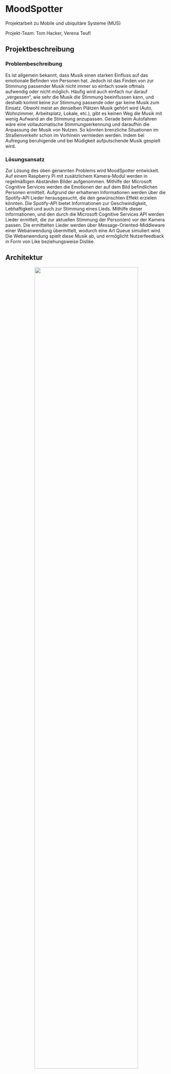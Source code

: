 # MoodSpotter
Projektarbeit zu Mobile und ubiquitäre Systeme (MUS)

Projekt-Team: Tom Hacker, Verena Teufl

## Projektbeschreibung
### Problembeschreibung
Es ist allgemein bekannt, dass Musik einen starken Einfluss auf das emotionale Befinden von Personen hat. Jedoch ist das Finden von zur Stimmung passender Musik nicht immer so einfach sowie oftmals aufwendig oder nicht möglich. Häufig wird auch einfach nur darauf „vergessen“, wie sehr die Musik die Stimmung beeinflussen kann, und deshalb kommt keine zur Stimmung passende oder gar keine Musik zum Einsatz. Obwohl meist an denselben Plätzen Musik gehört wird (Auto, Wohnzimmer, Arbeitsplatz, Lokale, etc.), gibt es keinen Weg die Musik mit wenig Aufwand an die Stimmung anzupassen. Gerade beim Autofahren wäre eine vollautomatische Stimmungserkennung und daraufhin die Anpassung der Musik von Nutzen. So könnten brenzliche Situationen im Straßenverkehr schon im Vorhinein vermieden werden. Indem bei Aufregung beruhigende und bei Müdigkeit aufputschende Musik gespielt wird.

### Lösungsansatz
Zur Lösung des oben genannten Problems wird MoodSpotter entwickelt. Auf einem Raspberry Pi mit zusätzlichem Kamera-Modul werden in regelmäßigen Abständen Bilder aufgenommen. Mithilfe der Microsoft Cognitive Services werden die Emotionen der auf dem Bild befindlichen Personen ermittelt. Aufgrund der erhaltenen Informationen werden über die Spotify-API Lieder herausgesucht, die den gewünschten Effekt erzielen könnten. Die Spotify-API bietet Informationen zur Geschwindigkeit, Lebhaftigkeit und auch zur Stimmung eines Lieds. Mithilfe dieser Informationen, und den durch die Microsoft Cognitive Services API werden Lieder ermittelt, die zur aktuellen Stimmung der Person(en) vor der Kamera passen. Die ermittelten Lieder werden über Message-Oriented-Middleware einer Webanwendung übermittelt, wodurch eine Art Queue simuliert wird. Die Webanwendung spielt diese Musik ab, und ermöglicht Nutzerfeedback in Form von Like beziehungsweise Dislike. 


## Architektur

<p align="center">
  <img src="images/Architecture.JPG" width="80%"/>
</p>


Der grundlegende Aufbau von MoodSpotter lässt sich von obigem Diagramm ablesen.
Die Struktur lässt sich dabei am besten anhand der Benutzung von MoodSpotter erklären. Sie läuft wie folgt ab.

1. Die Kamera des Raspberry Pi nimmt ein Foto auf. Dieses Foto wird mittels REST an die *Microsoft Cloud API* geschickt und dort evaluiert. 

2. Aufgrund der Ergebnisse bestimmt der Raspberry Pi Zielmetriken für Lieder. Diese Metriken werden der Spotify API übergeben, welche zu ihnen passende Lieder ermittelt.

3. Die URIs der erhaltenen Lieder werden an RabbitMQ geschickt. Der MoodSpotterOnline-Microservice bekommt sie von RabbitMQ übermittelt und speichert sie zwischen. Abschließend ruft der Web-Client das nächste zu spielende Lied vom Microservice ab, und spielt es im Browser.

## Technische Umsetzung

### Raspberry Pi
Das Kernstück von MoodSpotter ist der Raspberry Pi. Er nimmt die Bilder auf, spricht die APIs an und übernimmt das berechnen der Ziel-Liedmetriken.

#### Setup
Als Betriebssystem wird Raspian verwendet. Das Kameramodul wird am dafür vorgesehenen Anschluss installiert. Anschließend musste das Kamera-Modul in den Einstellungen noch aktiviert werden. //TODO: WO??
Nachdem Moodspotter beim Starten des Raspberry Pis sofort starten soll, wurde der Pfad zum einstiegspunkt in der Datei */etc/rc.local* hinterlegt.
Dadurch wird das Programm im Boot-Prozess gestartet. 
Damit der Raspberry Pi mit den APIs und mit RabbitMQ kommunizieren kann, muss er außerdem in einem Netzwerk mit Internetzugriff sein. Um dies durchzuführen wurde er eingangs an einen Bildschirm, und an Tastatur und Maus angeschlossen.

#### Allgemeines
Der Einstiegspunkt von MoodSpotter am Raspberry Pi befindet sich in der Datei *MoodSpotter.py*.
Hier werden zunächst die drei wichtigen Komponenten MoodCamera, MoodDetector und SpotifyConnector initialisiert.
Tritt beim Initialisieren der Kamera kein Fehler auf, so wird das main_loop gestartet, welches die Unterschiedlichen Komponenten steuert.

Mit jedem durchlauf werden also das zuvor geschossene Bild geladen. Mit diesem Bild werden die MS Cognitive Services angesprochen.
Der boolean der Funktion *ms_get_image_data()* sagt dabei aus, ob das Bild Gesichter enthält. Trifft dies zu, so wird auf Spotify nach passenden Lieder gesucht und 30 Sekunden gewartet.
Wurde kein Gesicht gefunden, so wird lediglich 5 Sekunden gewartet und Spotify nicht nach Liedern durchsucht.
Zum Abschluss wird das nächste Foto geschossen, bevor die Schleife von vorne beginnt.
```python
def main_loop():
    while True:
        img_bytes = camera.get_image_bytes()
        if moodDetector.ms_get_image_data(img_bytes):
            spotifyConnector.browse_for_mood(moodDetector.currentMood)
            sleep(30)
        else:
            sleep(5)
        camera.take_photo()
```


#### Kameramodul
Beschreibung und Code

#### Microsoft Cognitive Services
Die Face-API der Microsoft Cognitive Services dient zum erkennen von Gesichtern in Bildern. Neben allgemeneinen Informationen zum Gesicht, beispielsweise den Abständen zu Gesichtsmerkmalen, können auch kompliziertere Informationen ermittelt werden. Möglich sind beispielsweise das Geschlecht, ungefähre Alter, getragene Accessoires, von der Person getragenes Make-Up, bis zur Stimmung der Person.

Für MoodSpotter relevant sind insbesonders die ermittelten Informationen zur Stimmung der Person wichtig. Sie wird in sieben wichtige Stimmungen eingeteilt, zurückgegeben werden Prozentewerte, die insgesamt die Stimmung beschreiben.

Folgende Werte werden dabei ermittelt:
* anger
* contempt
* disgust
* fear
* happiness
* neutral
* sadness

//TODO: Links, example query and response



#### Spotify-API
Spotify bietet viele verschiedene Endpoints zur Nutzung seiner Services, sowie zum Abfragen des von Spotify gebotenen Inhalts.
Mölich sind unter anderem Abfragen zu Liedern, Alben, Interpreten oder auch Nutzern. Auch das externe Steuern von mit Spotify verbundenen Geräten ist möglich. 
Die Authorisierung erfolgt mittels OAuth2, der manche Endpoints ist auch ohne Login möglich.

MoodSpotter nutzt den Browse-Endpoint der API. Dieser ermittelt anhand von Seed-Liedern dazu passende Lieder. Zusätzlich können unterschiedliche Lied-Metriken angegeben werden, die die erwarteten Ergebnisse in eine Richtung leiten oder einschränken sollen.

* target_speed:
* target

Als Antwort liefert Spotify eine durch einen Parameter festgelegte Menge an Liedern (oder weniger, bei restriktiven Abfragen).
Die Informationen zu den Liedern enthalten unter anderem Name des Liedes, Name des Albums, Interpreten, einen Link zum Starten des Liedes. Für MoodSpotter ist besonders die übermittelte eindeutige URI wichtig, anhand ihrer kann jede andere Anwendung dieses Lied abfragen.


#### RabbitMQ
Publishen der Message, URI wird gesendet - Code


### RabbitMQ Message-Broker
Nur kurz dass wir einen online Server verwenden
Beschreibung der Exchange und Queue


### Microservice 'MoodSpotterOnline'
Mittels Thorntail, kann in Docker gestartet werden. Ist Subscriber vom RabbitMQ Message Broker, hat intern eine eigene Queue. Bietet API für MoodSpotter-Web, um das nächste Lied zu holen.


### Web-Anwendung 'MoodSpotterWeb'
#### Allgemein
Umsetzung von Angular App, mit Java Scripts 

#### Spotify Playback SDK
Java Script Library, 


#### Kommunikation mit 'MoodSpotterOnline'
REST, HttpClient


#### Abspielen des Songs (Informationen zum Song)
Abspielen wird über Spotify API erreicht, Informationen zum Song über status

#### User-Interface


## Ergebnisse
Bilder aus Präsentation

ev. wie man das Projekt noch weiter ausbauen könnte 


Die Face-API der Microsoft Cognitive Services dient zum erkennen von Gesichtern in Bildern. Neben allgemeneinen Informationen zum Gesicht, beispielsweise den Abständen zu Gesichtsmerkmalen, können auch kompliziertere Informationen ermittelt werden. Möglich sind beispielsweise das Geschlecht, ungefähre Alter, getragene Accessoires, von der Person getragenes Make-Up, bis zur Stimmung der Person.
* sadness
Für MoodSpotter relevant sind insbesonders die ermittelten Informationen zur Stimmung der Person wichtig. Sie wird in sieben wichtige Stimmungen eingeteilt, zurückgegeben werden Prozentewerte, die insgesamt die Stimmung beschreiben.
Spotify bietet viele verschiedene Endpoints zur Nutzung seiner Services, sowie zum Abfragen des von Spotify gebotenen Inhalts.